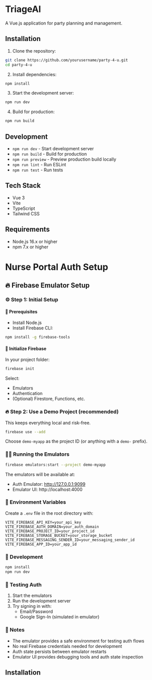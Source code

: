 # TriageAI

A Vue.js application for party planning and management.

## Installation

1. Clone the repository:

```bash
git clone https://github.com/yourusername/party-4-u.git
cd party-4-u
```

2. Install dependencies:

```bash
npm install
```

3. Start the development server:

```bash
npm run dev
```

4. Build for production:

```bash
npm run build
```

## Development

- `npm run dev` - Start development server
- `npm run build` - Build for production
- `npm run preview` - Preview production build locally
- `npm run lint` - Run ESLint
- `npm run test` - Run tests

## Tech Stack

- Vue 3
- Vite
- TypeScript
- Tailwind CSS

## Requirements

- Node.js 16.x or higher
- npm 7.x or higher

# Nurse Portal Auth Setup

## 🔥 Firebase Emulator Setup

### ⚙️ Step 1: Initial Setup

#### 🔧 Prerequisites

- Install Node.js
- Install Firebase CLI:

```bash
npm install -g firebase-tools
```

#### 🚀 Initialize Firebase

In your project folder:

```bash
firebase init
```

Select:

- Emulators
- Authentication
- (Optional) Firestore, Functions, etc.

### 🔥 Step 2: Use a Demo Project (recommended)

This keeps everything local and risk-free.

```bash
firebase use --add
```

Choose `demo-myapp` as the project ID (or anything with a `demo-` prefix).

### 🏃‍♂️ Running the Emulators

```bash
firebase emulators:start --project demo-myapp

```

The emulators will be available at:

- Auth Emulator: http://127.0.0.1:9099
- Emulator UI: http://localhost:4000

### 🔐 Environment Variables

Create a `.env` file in the root directory with:

```
VITE_FIREBASE_API_KEY=your_api_key
VITE_FIREBASE_AUTH_DOMAIN=your_auth_domain
VITE_FIREBASE_PROJECT_ID=your_project_id
VITE_FIREBASE_STORAGE_BUCKET=your_storage_bucket
VITE_FIREBASE_MESSAGING_SENDER_ID=your_messaging_sender_id
VITE_FIREBASE_APP_ID=your_app_id
```

### 🚀 Development

```bash
npm install
npm run dev
```

### 🧪 Testing Auth

1. Start the emulators
2. Run the development server
3. Try signing in with:
   - Email/Password
   - Google Sign-In (simulated in emulator)

### 📝 Notes

- The emulator provides a safe environment for testing auth flows
- No real Firebase credentials needed for development
- Auth state persists between emulator restarts
- Emulator UI provides debugging tools and auth state inspection

## Installation
